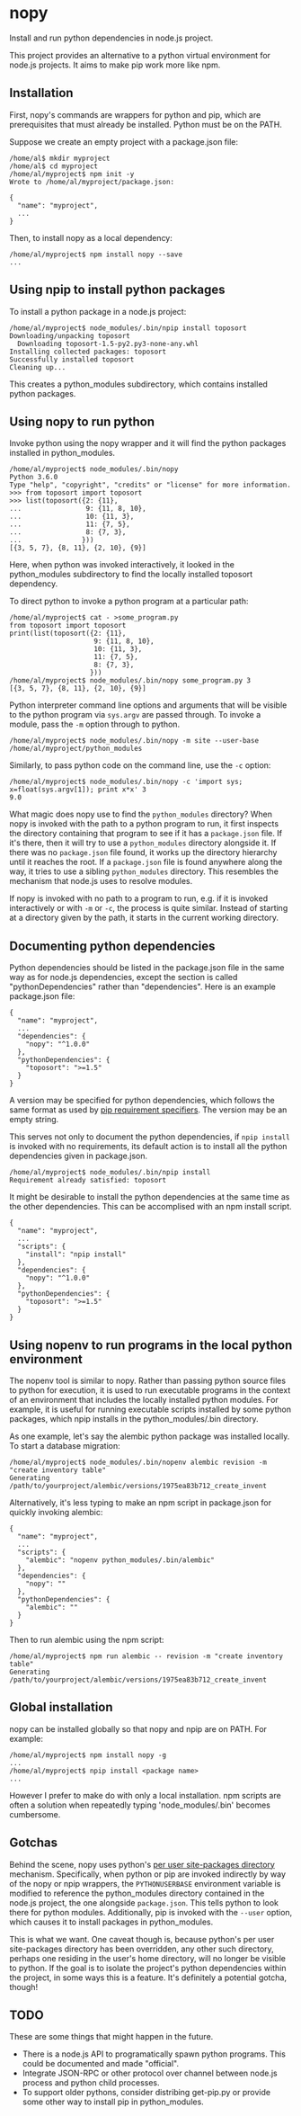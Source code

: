 # nopy

Install and run python dependencies in node.js project.

This project provides an alternative to a python virtual environment for node.js projects. It aims to make pip work more like npm.

## Installation

First, nopy's commands are wrappers for python and pip, which are prerequisites that must already be installed. Python must be on the PATH.

Suppose we create an empty project with a package.json file:
```
/home/al$ mkdir myproject
/home/al$ cd myproject
/home/al/myproject$ npm init -y
Wrote to /home/al/myproject/package.json:

{
  "name": "myproject",
  ...
}
```

Then, to install nopy as a local dependency:
```
/home/al/myproject$ npm install nopy --save
...
```

## Using npip to install python packages

To install a python package in a node.js project:
```
/home/al/myproject$ node_modules/.bin/npip install toposort
Downloading/unpacking toposort
  Downloading toposort-1.5-py2.py3-none-any.whl
Installing collected packages: toposort
Successfully installed toposort
Cleaning up...
```

This creates a python_modules subdirectory, which contains installed python packages.

## Using nopy to run python

Invoke python using the nopy wrapper and it will find the python packages installed in python_modules.
```
/home/al/myproject$ node_modules/.bin/nopy
Python 3.6.0
Type "help", "copyright", "credits" or "license" for more information.
>>> from toposort import toposort
>>> list(toposort({2: {11},
...                9: {11, 8, 10},
...                10: {11, 3},
...                11: {7, 5},
...                8: {7, 3},
...               }))
[{3, 5, 7}, {8, 11}, {2, 10}, {9}]
```

Here, when python was invoked interactively, it looked in the python_modules subdirectory to find the locally installed toposort dependency.

To direct python to invoke a python program at a particular path:
```
/home/al/myproject$ cat - >some_program.py
from toposort import toposort
print(list(toposort({2: {11},
                     9: {11, 8, 10},
                     10: {11, 3},
                     11: {7, 5},
                     8: {7, 3},
                    }))
/home/al/myproject$ node_modules/.bin/nopy some_program.py 3
[{3, 5, 7}, {8, 11}, {2, 10}, {9}]
```

Python interpreter command line options and arguments that will be visible to the python program via `sys.argv` are passed through. To invoke a module, pass the `-m` option through to python.
```
/home/al/myproject$ node_modules/.bin/nopy -m site --user-base
/home/al/myproject/python_modules
```

Similarly, to pass python code on the command line, use the `-c` option:
```
/home/al/myproject$ node_modules/.bin/nopy -c 'import sys; x=float(sys.argv[1]); print x*x' 3
9.0
```

What magic does nopy use to find the `python_modules` directory? When nopy is invoked with the path to a python program to run, it first inspects the directory containing that program to see if it has a `package.json` file. If it's there, then it will try to use a `python_modules` directory alongside it. If there was no `package.json` file found, it works up the directory hierarchy until it reaches the root. If a `package.json` file is found anywhere along the way, it tries to use a sibling `python_modules` directory. This resembles the mechanism that node.js uses to resolve modules.

If nopy is invoked with no path to a program to run, e.g. if it is invoked interactively or with `-m` or `-c`, the process is quite similar. Instead of starting at a directory given by the path, it starts in the current working directory.

## Documenting python dependencies

Python dependencies should be listed in the package.json file in the same way as for node.js dependencies, except the section is called "pythonDependencies" rather than "dependencies". Here is an example package.json file:
```
{
  "name": "myproject",
  ...
  "dependencies": {
    "nopy": "^1.0.0"
  },
  "pythonDependencies": {
    "toposort": ">=1.5"
  }
}
```

A version may be specified for python dependencies, which follows the same format as used by [pip requirement specifiers](https://www.python.org/dev/peps/pep-0508/). The version may be an empty string.

This serves not only to document the python dependencies, if `npip install` is invoked with no requirements, its default action is to install all the python dependencies given in package.json.
```
/home/al/myproject$ node_modules/.bin/npip install
Requirement already satisfied: toposort
```

It might be desirable to install the python dependencies at the same time as the other dependencies. This can be accomplised with an npm install script.
```
{
  "name": "myproject",
  ...
  "scripts": {
    "install": "npip install"
  },
  "dependencies": {
    "nopy": "^1.0.0"
  },
  "pythonDependencies": {
    "toposort": ">=1.5"
  }
}
```

## Using nopenv to run programs in the local python environment

The nopenv tool is similar to nopy. Rather than passing python source files to python for execution, it is used to run executable programs in the context of an environment that includes the locally installed python modules. For example, it is useful for running executable scripts installed by some python packages, which npip installs in the python_modules/.bin directory.

As one example, let's say the alembic python package was installed locally. To start a database migration:
```
/home/al/myproject$ node_modules/.bin/nopenv alembic revision -m "create inventory table"
Generating /path/to/yourproject/alembic/versions/1975ea83b712_create_invent
```

Alternatively, it's less typing to make an npm script in package.json for quickly invoking alembic:
```
{
  "name": "myproject",
  ...
  "scripts": {
    "alembic": "nopenv python_modules/.bin/alembic"
  },
  "dependencies": {
    "nopy": ""
  },
  "pythonDependencies": {
    "alembic": ""
  }
}
```

Then to run alembic using the npm script:
```
/home/al/myproject$ npm run alembic -- revision -m "create inventory table"
Generating /path/to/yourproject/alembic/versions/1975ea83b712_create_invent
```

## Global installation

nopy can be installed globally so that nopy and npip are on PATH. For example:
```
/home/al/myproject$ npm install nopy -g
...
/home/al/myproject$ npip install <package name>
...
```

However I prefer to make do with only a local installation. npm scripts are often a solution when repeatedly typing 'node_modules/.bin' becomes cumbersome.

## Gotchas

Behind the scene, nopy uses python's [per user site-packages directory](https://www.python.org/dev/peps/pep-0370/) mechanism. Specifically, when python or pip are invoked indirectly by way of the nopy or npip wrappers, the `PYTHONUSERBASE` environment variable is modified to reference the python_modules directory contained in the node.js project, the one alongside `package.json`. This tells python to look there for python modules. Additionally, pip is invoked with the `--user` option, which causes it to install packages in python_modules.

This is what we want. One caveat though is, because python's per user site-packages directory has been overridden, any other such directory, perhaps one residing in the user's home directory, will no longer be visible to python. If the goal is to isolate the project's python dependencies within the project, in some ways this is a feature. It's definitely a potential gotcha, though!

## TODO

These are some things that might happen in the future.
* There is a node.js API to programatically spawn python programs. This could be documented and made "official".
* Integrate JSON-RPC or other protocol over channel between node.js process and python child processes.
* To support older pythons, consider distribing get-pip.py or provide some other way to install pip in python_modules.
